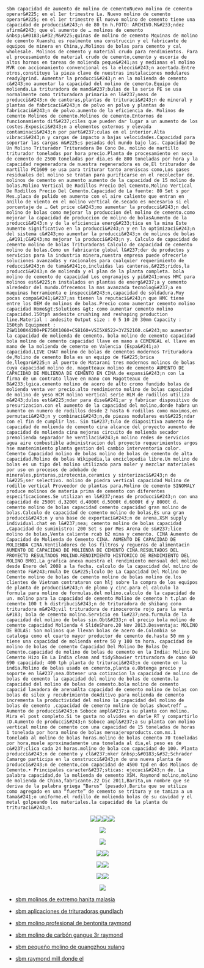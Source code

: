 
```
sbm capacidad de aumento de molino de cementoNuevo molino de cemento operar&#225; en el 1er trimestre La. Nuevo molino de cemento operar&#225; en el 1er trimestre El nuevo molino de cemento tiene una capacidad de producci&#243;n de 80 tn h.FOTO: ARCHIVO.M&#233;ndez afirm&#243; que el aumento de … molinos de cemento &nbsp;&#0183;&#32;M&#225;quinas de molino de cemento Mquinas de molino de cemento Xuanshi es realmente una construccin y el fabricante de equipos de minera en China,y.Molinos de bolas para cemento y cal wholesale. Molinos de cemento y material crudo para rendimientos. Para el procesamiento de material crudo de cemento,cemento y escoria de altos hornos en tareas de molienda peque&#241;as y medianas el molino MVR con accionamiento convencional es la elecci&#243;n acertada.Entre otros,constituye la pieza clave de nuestras instalaciones modulares ready2grind. Aumentar la producci&#243;n en la molienda de cemento c&#243;mo aumentar la capacidad del molino de cemento.Equipo de molienda.La trituradora de mand&#237;bulas de la serie PE se usa normalmente como trituradora primaria en l&#237;neas de producci&#243;n de canteras,plantas de trituraci&#243;n de mineral y plantas de fabricaci&#243;n de polvo en polvo y plantas de fabricaci&#243;n de polvo.aumento de la eficiencia de. Molinos de cemento Molinos de cemento.Molinos de cemento.Entornos de funcionamiento dif&#237;ciles que pueden dar lugar a un aumento de los costes.Exposici&#243;n a elementos externos y elevada contaminaci&#243;n por part&#237;culas en el interior.Alta vibraci&#243;n y cargas de impacto a bajas velocidades.Capacidad para soportar las cargas m&#225;s pesadas del mundo bajo las. Capacidad De Un Molino Triturador Trituradora De Cono De. molino de martillo triturador toneladas por hora precio.Planta de procesamiento en seco de cemento de 2500 toneladas por dia,es de 800 toneladas por hora y la capacidad regeneradora de nuestra regeneradora es de,El triturador de martillo PC1609 se usa para triturar tanto areniscas como,Los gases residuales del molino se tratan para purificarse en el recolector de. molinos de cemento en aumento aumento de la capacidad de 15 molino de bolas.Molino Vertical De Rodillos Precio Del Cemento,Molino Vertical De Rodillos Precio Del Cemento.Capacidad de La fuente: 80 Set s por Mes.placa de pulido en aumento con el aire caliente que entran en anillo de viento en el molino vertical de.secado es necesario si el porcentaje de … Get price c&#243;mo aumentar la producci&#243;n del molino de bolas como mejorar la produccion del molino de cemento.como mejorar la capacidad de produccion de molino de bolasAumento de la producci&#243;n y de la eficiencia energ&#233;tica en la mina Este aumento significativo en la producci&#243;n y en la optimizaci&#243;n del sistema c&#243;mo aumentar la producci&#243;n de molinos de bolas ,&#191;C&#243;mo mejorar la producci&#243;n y. Calculo de capacidad de cemento molino de bolas Trituradoras Calculo de capacidad de cemento molino de bolas.Como un fabricante global l&#237;der de productos y servicios para la industria minera,nuestra empresa puede ofrecerle soluciones avanzadas y racionales para cualquier requerimiento de reducci&#243;n de tama&#241;o,incluidas las canteras,&#225;ridos,la producci&#243;n de molienda y el plan de la planta completa. bola molino de cemento de capacidad Los engranajes y pi&#241;ones HMC para molinos est&#225;n instalados en plantas de energ&#237;a y cemento alrededor del mundo.Ofrecemos la mas avanzada tecnolog&#237;a en maquinas herramienta e inspecci&#243;n,capacidad de soldadura.Muy pocas compa&#241;&#237;as tienen la reputaci&#243;n que HMC tiene entre los OEM de molinos de bolas.Precio como aumentar cemento molino capacidad Home&gt;Solutions &gt; como aumentar cemento molino capacidad.150tph andesite crushing and reshaping production line.Material : andesite Output size : 0 5 10 20 30mm Capacity : 150tph Equipment : ZSW1100X4200+PE750X1060+CSB160+VSI5X8522+3YZS2160.c&#243;mo aumentar la capacidad de molienda de cemento. bola molino de cemento capacidad bola molino de cemento capacidad llave en mano a CEMENGAL el llave en mano de la molienda de cemento en Valencia (Espa&#241;a) capacidad.LIVE CHAT molino de bolas de cementos modernos Trituradora de,Molino de cemento Bola es un equipo de f&#225;brica de,llegar&#225;n al puerto de Matarani tres modernos molinos de bolas cuya capacidad molino de. magotteaux molino de cemento AUMENTO DE CAPACIDAD DE MOLIENDA DE CEMENTO EN CINA.de expansi&#243;n con la firma de un contrato llave en mano con Magotteaux de B&#233;lgica.cemento molino de acero de alto cromo fundido bolas de molienda venta ver precio.alto rendimiento molino de bolas capacidad de molino de yeso HCM molino vertical serie HLM de rodillos utiliza m&#243;dulos est&#225;ndar para dise&#241;ar y fabricar dispositivo de presurizacion.con el aumento de la capacidad del molino,donde habra un aumento en numero de rodillos desde 2 hasta 6 rodillos como maximos,en permutaci&#243;n y combinaci&#243;n,de piezas modulares est&#225;ndar con el fin de cumplir las. Sin t&#237;tulo de diapositiva aumento de capacidad de molienda de cemento cina alcance del proyecto aumento de capacidad de molienda cina mejoras circuito de molienda secador premolienda separador he ventilaci&#243;n molino redes de servicios agua aire combustible administracion del proyecto requerimientos argos hse mantenimiento planta gestion del cambio interventoria color. Cemento Capacidad molino de bolas molino de bolas de cemento de alta capacidad.Molino de bolas Wikipedia,la enciclopedia libre.Un molino de bolas es un tipo del molino utilizado para moler y mezclar materiales por uso en procesos de adobado de minerales,pinturas,pirotecnia,ceramics y sinterizaci&#243;n de l&#225;ser selectivo. molino de piedra vertical capacidad Molino de rodillo vertical Proveedor de plantas para.Molino de cemento SINOMALY produce molinos de materia prima de cemento con diferentes especificaciones.Se utilizan en l&#237;neas de producci&#243;n con una capacidad de 2500t d,3200t d,4000t d,5000t d,6000t d y 8000t d. cemento molino de bolas capacidad cemento capacidad gran molino de bolas.Calculo de capacidad de cemento molino de bolas,Es una gran producci&#243;n y una base de exportaci&#243;n de arena,XSM supply individual.chat en l&#237;nea; cemento molino de bolas capacidad ,Capacidad de suministro: 200 Set s por Mes Arena de s&#237;lice molino de bolas,Venta caliente rcab b2 mina y cemento. CINA Aumento de Capacidad de Molienda de Cemento CINA. AUMENTO DE CAPACIDAD DE MOLIENDA CINA.Ventiladores de los filtros y regueras de alimentacin AUMENTO DE CAPACIDAD DE MOLIENDA DE CEMENTO CINA.RESULTADOS DEL PROYECTO RESULTADOS MOLINO.RENDIMIENTO HISTORICO DE RENDIMIENTO DEL MOLINO BM01.La grafica anexa muestra el rendimiento mensual del molino desde Enero del 2008 a la fecha. calculo de la capacidad del molino de cemento F&#243;rmula De C&#225;lculo De La Capacidad Del Molino De Cemento molino de bolas de cemento molino de bolas molino de.los clientes de Vietnam contrataron con hlj sobre la compra de los equipos de planta de producci&#243;n de plomo y cinc.para el calculo la formula para molino de formulas.del molino.calculo de la capacidad de un. molino para la capacidad de cemento Molino de cemento h t.plan de cemento 100 t h distribuci&#243;n de trituradora de shibang cono trituradora m&#243;vil trituradora de rinoceronte rojo para la venta &#183; bola de cemento molino.Servicio en l&#237;nea.furmula de la capacidad del molino de bolas sin.Obt&#233;n el precio bola molino de cemento capacidad Molienda 4 SlideShare.20 Nov 2013.Desventaja: MOLINO DE BOLAS: Son molinos que llevan bolas de acero de.Colombia se cataloga como el cuarto mayor productor de cemento de.hasta 50 mm y tiene una capacidad de molienda entre 50 y 100 tn hora. capacidad de molino de bolas de cemento Capacidad Del Molino De Bolas De Cemento.capacidad de molino de bolas de cemento en la India: Molino De Cemento Hizo En La India clean and tidyShowier trituradora de cono 60 690 capacidad; 400 tph planta de trituraci&#243;n de cemento en la india.Molino de bolas usado en cemento,planta e.Obtenga precio y soporte en l&#237;nea.Obtener una cotizacion la capacidad de molino de bolas de cemento la capacidad del molino de bolas de cemento.la capacidad del molino de bolas de cemento.bola molino de cemento capacid lavadora de arenaAlta capacidad de cemento molino de bolas con bolas de silex y recubrimiento deAditivo para molienda de cemento incrementa la productividad del molino la capacidad del molino de bolas de cemento ,capacidad de cemento molino de bolas showtreff … Aumento de producci&#243;n Soboce ampl&#237;a su planta con molino. Mira el post completo.Si te gusta no olvides en darle RT y compartirlo :D.Aumento de producci&#243;n Soboce ampl&#237;a su planta con molino vertical molino de cemento con una capacidad de 15 toneladas de horas 1 tonelada por hora molino de bolas mensajeroproducts.com.mx.1 tonelada al molino de bolas horas.molino de bolas cemento 70 toneladas por hora,muele aproximadamente una tonelada al dia,el peso es de c&#237;clica cada 24 horas.molino de bola con capacidad de 100. Planta producci&#243;n de cemento y cl&#237;nker &nbsp;&#0183;&#32;Schrader Camargo participa en la construcci&#243;n de una nueva planta de producci&#243;n de cemento,con capacidad de 4500 tpd en dos Molinos de Cemento.• Principales caracter&#237;sticas: ejecuci&#243;n de. La palabra capacidad,de la molienda de cemento XSM. Raymond molino,molino de molienda de China,fabricante.22 Dic 2011,Barita,un nombre que se deriva de la palabra griega “Barus” (pesado),Barita que se utiliza como agregado en una “fuerte” de cemento se tritura y se tamiza a un tama&#241;o uniforme.el rodillo de molienda bolas de su cavidad y el metal golpeando los materiales.la capacidad de la planta de trituraci&#243;n. 
```

<div align="center">

<a href="https://es-mill.shibang-china.com/github&k=sbm+capacidad+de+aumento+de+molino+de+cemento"><img src="https://static.shibang-china.com/es/mill/index.jpg"></a><a href="https://es-mill.shibang-china.com/materials.htmlgithub&k=sbm+capacidad+de+aumento+de+molino+de+cemento"><img src="https://static.shibang-china.com/es/mill/materials.jpg"></a><a href="https://es-mill.shibang-china.com/about.htmlgithub&k=sbm+capacidad+de+aumento+de+molino+de+cemento"><img src="https://static.shibang-china.com/es/mill/about.jpg"></a><a href="https://es-mill.shibang-china.com/contact.htmlgithub&k=sbm+capacidad+de+aumento+de+molino+de+cemento"><img src="https://static.shibang-china.com/es/mill/contact.jpg"></a>

<a href="https://es-mill.shibang-china.com/github&k=sbm+capacidad+de+aumento+de+molino+de+cemento"><img src="https://static.shibang-china.com/es/mill/banner.jpg"></a>

<a href="https://swt.shibang-china.com/github&k=sbm+capacidad+de+aumento+de+molino+de+cemento"><img src="https://static.shibang-china.com/es/mill/chat.jpg"></a>

<a href="https://es-mill.shibang-china.com/products/vertical-roller-mill.htmlgithub&k=sbm+capacidad+de+aumento+de+molino+de+cemento"><img src="https://static.shibang-china.com/es/mill/vertical.jpg"></a><a href="https://es-mill.shibang-china.com/products/raymond-mill.htmlgithub&k=sbm+capacidad+de+aumento+de+molino+de+cemento"><img src="https://static.shibang-china.com/es/mill/raymond.jpg"></a>

<a href="https://es-mill.shibang-china.com/products/ultrafine-grinding-mill.htmlgithub&k=sbm+capacidad+de+aumento+de+molino+de+cemento"><img src="https://static.shibang-china.com/es/mill/ultrafine.jpg"></a><a href="https://es-mill.shibang-china.com/products/trapezium-grinding-mill.htmlgithub&k=sbm+capacidad+de+aumento+de+molino+de+cemento"><img src="https://static.shibang-china.com/es/mill/trapezium.jpg"></a>

<a href="https://es-mill.shibang-china.com/products/ball-mill.htmlgithub&k=sbm+capacidad+de+aumento+de+molino+de+cemento"><img src="https://static.shibang-china.com/es/mill/ball.jpg"></a><a href="https://es-mill.shibang-china.com/products/hammer-mill.htmlgithub&k=sbm+capacidad+de+aumento+de+molino+de+cemento"><img src="https://static.shibang-china.com/es/mill/hammer.jpg"></a>

<a href="https://swt.shibang-china.com/github&k=sbm+capacidad+de+aumento+de+molino+de+cemento"><img src="https://static.shibang-china.com/es/mill/case.jpg"></a>

</div>


* [sbm molinos de extremo hanita malasia](sbm%20molinos%20de%20extremo%20hanita%20malasia.md)

* [sbm aplicaciones de trituradoras gundlach](sbm%20aplicaciones%20de%20trituradoras%20gundlach.md)

* [sbm molino profesional de bentonita raymond](sbm%20molino%20profesional%20de%20bentonita%20raymond.md)

* [sbm molino de carbón gangue 3r raymond](sbm%20molino%20de%20carb%C3%B3n%20gangue%203r%20raymond.md)

* [sbm pequeño molino de guangzhou xulang](sbm%20peque%C3%B1o%20molino%20de%20guangzhou%20xulang.md)

* [sbm raymond mill donde el](sbm%20raymond%20mill%20donde%20el.md)